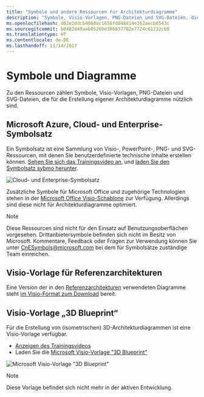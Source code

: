 ```yaml
---
title: "Symbole und andere Ressourcen für Architekturdiagramme"
description: "Symbole, Visio-Vorlagen, PNG-Dateien und SVG-Dateien, die für die Erstellung eigener Architekturdiagramme nützlich sind"
ms.openlocfilehash: d02e2ddcb4068ac1656fd848d14e162aecb8543c
ms.sourcegitcommit: b0482d49aab0526be386837702e7724c61232c60
ms.translationtype: HT
ms.contentlocale: de-DE
ms.lasthandoff: 11/14/2017
---
```

# <a name="icons-and-diagrams"></a>Symbole und Diagramme

Zu den Ressourcen zählen Symbole, Visio-Vorlagen, PNG-Dateien und SVG-Dateien, die für die Erstellung eigener Architekturdiagramme nützlich sind.

## <a name="microsoft-azure-cloud-and-enterprise-symbolicon-set"></a>Microsoft Azure, Cloud- und Enterprise-Symbolsatz

Ein Symbolsatz ist eine Sammlung von Visio-, PowerPoint-, PNG- und SVG-Ressourcen, mit denen Sie benutzerdefinierte technische Inhalte erstellen können.
[Sehen Sie sich das Trainingsvideo an](http://aka.ms/CnESymbolsVideo), und [laden Sie den Symbolsatz sybmo herunter](http://aka.ms/CnESymbols). 

![Cloud- und Enterprise-Symbolsatz](./_images/CnESymbols.png)

Zusätzliche Symbole für Microsoft Office und zugehörige Technologien stehen in der [Microsoft Office Visio-Schablone](http://www.microsoft.com/en-us/download/details.aspx?id=35772) zur Verfügung. Allerdings sind diese nicht für Architekturdiagramme optimiert.   

> [!NOTE]
> Diese Ressourcen sind nicht für den Einsatz auf Benutzungsoberflächen vorgesehen. Drittanbietersymbole befinden sich nicht im Besitz von Microsoft.
> Kommentare, Feedback oder Fragen zur Verwendung können Sie unter [CnESymbols@microsoft.com](mailto:CnESymbols@microsoft.com) bei dem für Symbolsätze zuständige Team einreichen.

## <a name="reference-architectures-visio-template"></a>Visio-Vorlage für Referenzarchitekturen 

Eine Version der in den [Referenzarchitekturen](../reference-architectures/index.md) verwendeten Diagramme steht [im Visio-Format zum Download](https://aka.ms/arch-diagrams) bereit.

## <a name="3d-blueprint-visio-template"></a>Visio-Vorlage „3D Blueprint“

Für die Erstellung von (isometrischen) 3D-Architekturdiagrammen ist eine Visio-Vorlage verfügbar.

- [Anzeigen des Trainingsvideos](http://aka.ms/3dBlueprintTemplateVideo) 
- Laden Sie die [Microsoft Visio-Vorlage "3D Blueprint"](http://aka.ms/3DBlueprintTemplate)

![Microsoft Visio-Vorlage "3D Blueprint"](./_images/3DBlueprintVisioTemplate.png)

> [!NOTE]
> Diese Vorlage befindet sich nicht mehr in der aktiven Entwicklung.
